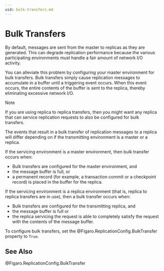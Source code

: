 ```yaml
---
uid: bulk-transfers.md
---
```


# Bulk Transfers

By default, messages are sent from the master to replicas as they are generated. This can degrade replication performance because the various participating environments must handle a fair amount of network I/O activity.


You can alleviate this problem by configuring your master environment for bulk transfers. Bulk transfers simply cause replication messages to accumulate in a buffer until a triggering event occurs. When this event occurs, the entire contents of the buffer is sent to the replica, thereby eliminating excessive network I/O.

>[!NOTE]
>If you are using replica to replica transfers, then you might want any replica that can service replication requests to also be configured for bulk transfers.

The events that result in a bulk transfer of replication messages to a replica will differ depending on if the transmitting environment is a master or a replica.

If the servicing environment is a master environment, then bulk transfer occurs when:

* Bulk transfers are configured for the master environment, and
* the message buffer is full, or
* a permanent record (for example, a transaction commit or a checkpoint record) is placed in the buffer for the replica.

If the servicing environment is a replica environment (that is, replica to replica transfers are in use), then a bulk transfer occurs when:

* Bulk transfers are configured for the transmitting replica, and
* the message buffer is full or
* the replica servicing the request is able to completely satisfy the request with the contents of the message buffer.

To configure bulk transfers, set the @Figaro.ReplicationConfig.BulkTransfer property to `True`.

## See Also
@Figaro.ReplicationConfig.BulkTransfer